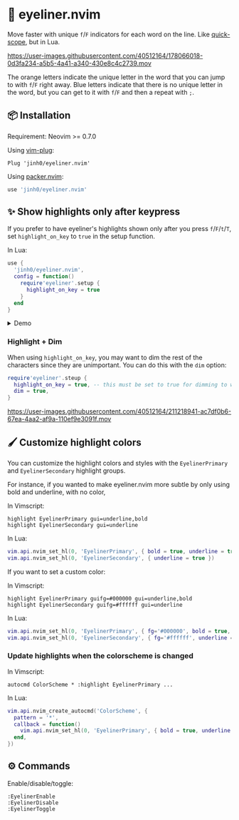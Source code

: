 # 👀 eyeliner.nvim

Move faster with unique `f`/`F` indicators for each word on the line. Like [quick-scope](https://github.com/unblevable/quick-scope), but in Lua.

<!-- ![demo](https://user-images.githubusercontent.com/40512164/181354222-b4487f22-e947-468a-8739-653074e2c012.gif) -->

https://user-images.githubusercontent.com/40512164/178066018-0d3fa234-a5b5-4a41-a340-430e8c4c2739.mov

The orange letters indicate the unique letter in the word that you can jump to with `f`/`F` right away.
Blue letters indicate that there is no unique letter in the word, but you can get to it with `f`/`F` and then a repeat with `;`.


## 📦 Installation
Requirement: Neovim >= 0.7.0

Using [vim-plug](https://github.com/junegunn/vim-plug):
```vim
Plug 'jinh0/eyeliner.nvim'
```

Using [packer.nvim](https://github.com/wbthomason/packer.nvim):
```lua
use 'jinh0/eyeliner.nvim'
```

## ✨ Show highlights only after keypress
If you prefer to have eyeliner's highlights shown only after you press `f`/`F`/`t`/`T`, set `highlight_on_key` to `true` in the setup function.

In Lua:
```lua
use {
  'jinh0/eyeliner.nvim',
  config = function()
    require'eyeliner'.setup {
      highlight_on_key = true
    }
  end
}
```

<details>
<summary>Demo</summary>

https://user-images.githubusercontent.com/40512164/180614964-c1a63671-7fa8-438d-ad4f-c90079adf098.mov

</details>

### Highlight + Dim

When using `highlight_on_key`, you may want to dim the rest of the characters since they are unimportant. You can do this with the `dim` option:

```lua
require'eyeliner'.steup {
  highlight_on_key = true, -- this must be set to true for dimming to work!
  dim = true,
}
```

https://user-images.githubusercontent.com/40512164/211218941-ac7df0b6-67ea-4aa2-af9a-110ef9e3091f.mov


## 🖌 Customize highlight colors
You can customize the highlight colors and styles with the `EyelinerPrimary` and `EyelinerSecondary` highlight groups.

For instance, if you wanted to make eyeliner.nvim more subtle by only using bold and underline, with no color,

In Vimscript:
```vim
highlight EyelinerPrimary gui=underline,bold
highlight EyelinerSecondary gui=underline
```

In Lua:
```lua
vim.api.nvim_set_hl(0, 'EyelinerPrimary', { bold = true, underline = true })
vim.api.nvim_set_hl(0, 'EyelinerSecondary', { underline = true })
```

If you want to set a custom color:

In Vimscript:
```vim
highlight EyelinerPrimary guifg=#000000 gui=underline,bold
highlight EyelinerSecondary guifg=#ffffff gui=underline
```

In Lua:
```lua
vim.api.nvim_set_hl(0, 'EyelinerPrimary', { fg='#000000', bold = true, underline = true })
vim.api.nvim_set_hl(0, 'EyelinerSecondary', { fg='#ffffff', underline = true })
```

### Update highlights when the colorscheme is changed
In Vimscript:
```vim
autocmd ColorScheme * :highlight EyelinerPrimary ...
```
In Lua:
```lua
vim.api.nvim_create_autocmd('ColorScheme', {
  pattern = '*',
  callback = function()
    vim.api.nvim_set_hl(0, 'EyelinerPrimary', { bold = true, underline = true })
  end,
})
```

## ⚙️ Commands
Enable/disable/toggle:
```
:EyelinerEnable
:EyelinerDisable
:EyelinerToggle
```
